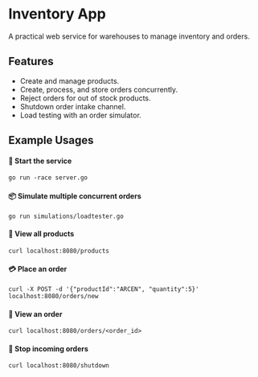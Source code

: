 # Inventory App
A practical web service for warehouses to manage inventory and orders.

## Features
- Create and manage products.
- Create, process, and store orders concurrently.
- Reject orders for out of stock products.
- Shutdown order intake channel.
- Load testing with an order simulator.

## Example Usages
#### 🚀 Start the service
```
go run -race server.go
```

#### 📦 Simulate multiple concurrent orders
```
go run simulations/loadtester.go
```

#### 🛒 View all products
```
curl localhost:8080/products
```

#### 💳 Place an order
```
curl -X POST -d '{"productId":"ARCEN", "quantity":5}' localhost:8080/orders/new
```

#### 🧾 View an order
```
curl localhost:8080/orders/<order_id>
```

#### 🚦 Stop incoming orders
```
curl localhost:8080/shutdown
```
